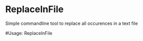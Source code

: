 # ReplaceInFile
Simple commandline tool to replace all occurences in a text file

#Usage:
ReplaceInFile <file path>  <text to search>  <text to replace>

